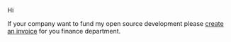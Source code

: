 Hi

If your company want to fund my open source development please [create an invoice](https://invoice.jsisoft.se) for you finance department.
